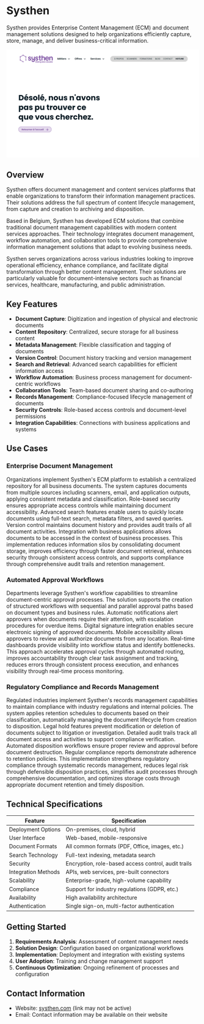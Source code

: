 
# Systhen

Systhen provides Enterprise Content Management (ECM) and document management solutions designed to help organizations efficiently capture, store, manage, and deliver business-critical information.

![Systhen](./assets/systhen.png)

## Overview

Systhen offers document management and content services platforms that enable organizations to transform their information management practices. Their solutions address the full spectrum of content lifecycle management, from capture and creation to archiving and disposition.

Based in Belgium, Systhen has developed ECM solutions that combine traditional document management capabilities with modern content services approaches. Their technology integrates document management, workflow automation, and collaboration tools to provide comprehensive information management solutions that adapt to evolving business needs.

Systhen serves organizations across various industries looking to improve operational efficiency, enhance compliance, and facilitate digital transformation through better content management. Their solutions are particularly valuable for document-intensive sectors such as financial services, healthcare, manufacturing, and public administration.

## Key Features

- **Document Capture**: Digitization and ingestion of physical and electronic documents
- **Content Repository**: Centralized, secure storage for all business content
- **Metadata Management**: Flexible classification and tagging of documents
- **Version Control**: Document history tracking and version management
- **Search and Retrieval**: Advanced search capabilities for efficient information access
- **Workflow Automation**: Business process management for document-centric workflows
- **Collaboration Tools**: Team-based document sharing and co-authoring
- **Records Management**: Compliance-focused lifecycle management of documents
- **Security Controls**: Role-based access controls and document-level permissions
- **Integration Capabilities**: Connections with business applications and systems

## Use Cases

### Enterprise Document Management

Organizations implement Systhen's ECM platform to establish a centralized repository for all business documents. The system captures documents from multiple sources including scanners, email, and application outputs, applying consistent metadata and classification. Role-based security ensures appropriate access controls while maintaining document accessibility. Advanced search features enable users to quickly locate documents using full-text search, metadata filters, and saved queries. Version control maintains document history and provides audit trails of all document activities. Integration with business applications allows documents to be accessed in the context of business processes. This implementation reduces information silos by consolidating document storage, improves efficiency through faster document retrieval, enhances security through consistent access controls, and supports compliance through comprehensive audit trails and retention management.

### Automated Approval Workflows

Departments leverage Systhen's workflow capabilities to streamline document-centric approval processes. The solution supports the creation of structured workflows with sequential and parallel approval paths based on document types and business rules. Automatic notifications alert approvers when documents require their attention, with escalation procedures for overdue items. Digital signature integration enables secure electronic signing of approved documents. Mobile accessibility allows approvers to review and authorize documents from any location. Real-time dashboards provide visibility into workflow status and identify bottlenecks. This approach accelerates approval cycles through automated routing, improves accountability through clear task assignment and tracking, reduces errors through consistent process execution, and enhances visibility through real-time process monitoring.

### Regulatory Compliance and Records Management

Regulated industries implement Systhen's records management capabilities to maintain compliance with industry regulations and internal policies. The system applies retention schedules to documents based on their classification, automatically managing the document lifecycle from creation to disposition. Legal hold features prevent modification or deletion of documents subject to litigation or investigation. Detailed audit trails track all document access and activities to support compliance verification. Automated disposition workflows ensure proper review and approval before document destruction. Regular compliance reports demonstrate adherence to retention policies. This implementation strengthens regulatory compliance through systematic records management, reduces legal risk through defensible disposition practices, simplifies audit processes through comprehensive documentation, and optimizes storage costs through appropriate document retention and timely disposition.

## Technical Specifications

| Feature | Specification |
|---------|---------------|
| Deployment Options | On-premises, cloud, hybrid |
| User Interface | Web-based, mobile-responsive |
| Document Formats | All common formats (PDF, Office, images, etc.) |
| Search Technology | Full-text indexing, metadata search |
| Security | Encryption, role-based access control, audit trails |
| Integration Methods | APIs, web services, pre-built connectors |
| Scalability | Enterprise-grade, high-volume capability |
| Compliance | Support for industry regulations (GDPR, etc.) |
| Availability | High availability architecture |
| Authentication | Single sign-on, multi-factor authentication |

## Getting Started

1. **Requirements Analysis**: Assessment of content management needs
2. **Solution Design**: Configuration based on organizational workflows
3. **Implementation**: Deployment and integration with existing systems
4. **User Adoption**: Training and change management support
5. **Continuous Optimization**: Ongoing refinement of processes and configuration

## Contact Information

- Website: [systhen.com](https://www.systhen.com/) (link may not be active)
- Email: Contact information may be available on their website

